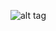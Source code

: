 
![alt tag](https://app.codeship.com/projects/aab47140-30da-0135-e09b-661730c0bfa2/status?branch=master)

